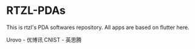 # RTZL-PDAs
This is rtzl's PDA softwares repository.
All apps are based on flutter here.

Urovo - 优博讯
CNIST - 英思腾
